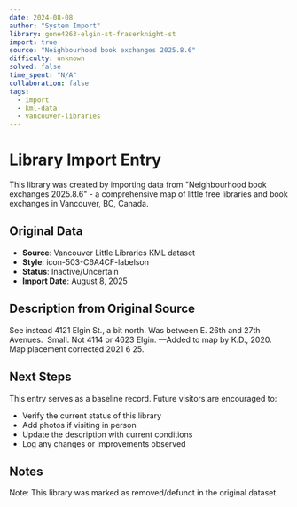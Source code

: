 ```yaml
---
date: 2024-08-08
author: "System Import"
library: gone4263-elgin-st-fraserknight-st
import: true
source: "Neighbourhood book exchanges 2025.8.6"
difficulty: unknown
solved: false
time_spent: "N/A"
collaboration: false
tags:
  - import
  - kml-data
  - vancouver-libraries
---
```


# Library Import Entry

This library was created by importing data from "Neighbourhood book exchanges 2025.8.6" - a comprehensive map of little free libraries and book exchanges in Vancouver, BC, Canada.

## Original Data

- **Source**: Vancouver Little Libraries KML dataset
- **Style**: icon-503-C6A4CF-labelson
- **Status**: Inactive/Uncertain
- **Import Date**: August 8, 2025

## Description from Original Source

See instead 4121 Elgin St., a bit north.
Was between E. 26th and 27th Avenues.  Small.
Not 4114 or 4623 Elgin.
—Added to map by K.D., 2020.  
Map placement corrected 2021 6 25.



## Next Steps

This entry serves as a baseline record. Future visitors are encouraged to:
- Verify the current status of this library
- Add photos if visiting in person
- Update the description with current conditions
- Log any changes or improvements observed

## Notes

Note: This library was marked as removed/defunct in the original dataset.

